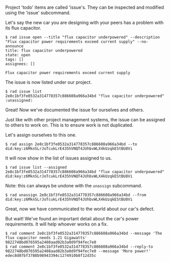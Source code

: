 Project 'todo' items are called 'issue's.  They can be inspected and modified
using the 'issue' subcommand.

Let's say the new car you are designing with your peers has a problem with its flux capacitor.

```
$ rad issue open --title "flux capacitor underpowered" --description "Flux capacitor power requirements exceed current supply" --no-announce
title: flux capacitor underpowered
state: open
tags: []
assignees: []

Flux capacitor power requirements exceed current supply
```

The issue is now listed under our project.

```
$ rad issue list
2e8c1bf3fe0532a314778357c886608a966a34bd "flux capacitor underpowered" ❲unassigned❳
```

Great! Now we've documented the issue for ourselves and others.

Just like with other project management systems, the issue can be assigned to
others to work on.  This is to ensure work is not duplicated.

Let's assign ourselves to this one.

```
$ rad assign 2e8c1bf3fe0532a314778357c886608a966a34bd --to did:key:z6MknSLrJoTcukLrE435hVNQT4JUhbvWLX4kUzqkEStBU8Vi
```

It will now show in the list of issues assigned to us.

```
$ rad issue list --assigned
2e8c1bf3fe0532a314778357c886608a966a34bd "flux capacitor underpowered" did:key:z6MknSLrJoTcukLrE435hVNQT4JUhbvWLX4kUzqkEStBU8Vi
```

Note: this can always be undone with the `unassign` subcommand.

```
$ rad unassign 2e8c1bf3fe0532a314778357c886608a966a34bd --from did:key:z6MknSLrJoTcukLrE435hVNQT4JUhbvWLX4kUzqkEStBU8Vi
```

Great, now we have communicated to the world about our car's defect.

But wait! We've found an important detail about the car's power requirements.
It will help whoever works on a fix.

```
$ rad comment 2e8c1bf3fe0532a314778357c886608a966a34bd --message 'The flux capacitor needs 1.21 Gigawatts'
9822748bd076595a2408aad02b3a0d9f94fec7e0
$ rad comment 2e8c1bf3fe0532a314778357c886608a966a34bd --reply-to 9822748bd076595a2408aad02b3a0d9f94fec7e0 --message 'More power!'
edec8d07bf3788b98943394c1274910b8f12d35c
```
